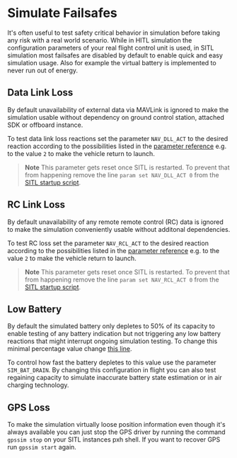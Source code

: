 # Simulate Failsafes

It's often useful to test safety critical behavior in simulation before taking any risk with a real world scenario. While in HITL simulation the configuration parameters of your real flight control unit is used, in SITL simulation most failsafes are disabled by default to enable quick and easy simulation usage. Also for example the virtual battery is implemented to never run out of energy.

## Data Link Loss
By default unavailability of external data via MAVLink is ignored to make the simulation usable without dependency on ground control station, attached SDK or offboard instance.

To test data link loss reactions set the parameter `NAV_DLL_ACT` to the desired reaction according to the possibilities listed in the [parameter reference](advanced/parameter_reference.html) e.g. to the value `2` to make the vehicle return to launch.

> **Note** This parameter gets reset once SITL is restarted. To prevent that from happening remove the line `param set NAV_DLL_ACT 0` from the [SITL startup script](https://github.com/PX4/Firmware/blob/1d86b7570a75844375cb4c7d75731ec33826f173/ROMFS/px4fmu_common/init.d-posix/rcS).

## RC Link Loss
By default unavailability of any remote remote control (RC) data is ignored to make the simulation conveniently usable without additonal dependencies.

To test RC loss set the parameter `NAV_RCL_ACT` to the desired reaction according to the possibilities listed in the [parameter reference](advanced/parameter_reference.html) e.g. to the value `2` to make the vehicle return to launch.

> **Note** This parameter gets reset once SITL is restarted. To prevent that from happening remove the line `param set NAV_RCL_ACT 0` from the [SITL startup script](https://github.com/PX4/Firmware/blob/1d86b7570a75844375cb4c7d75731ec33826f173/ROMFS/px4fmu_common/init.d-posix/rcS).

## Low Battery
By default the simulated battery only depletes to 50% of its capacity to enable testing of any battery indication but not triggering any low battery reactions that might interrupt ongoing simulation testing.
To change this minimal percentage value change [this line](https://github.com/PX4/Firmware/blob/9d67bbc328553bbd0891ffb8e73b8112bca33fcc/src/modules/simulator/simulator_mavlink.cpp#L330).

To control how fast the battery depletes to this value use the parameter `SIM_BAT_DRAIN`. By changing this configuration in flight you can also test regaining capacity to simulate inaccurate battery state estimation or in air charging technology.

## GPS Loss
To make the simulation virtually loose position information even though it's always available you can just stop the GPS driver by running the command `gpssim stop` on your SITL instances pxh shell. If you want to recover GPS run `gpssim start` again.
